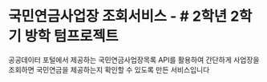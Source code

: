 # 국민연금사업장 조회서비스 - # 2학년 2학기 방학 텀프로젝트
공공데이터 포털에서 제공하는 국민연금사업장목록 API를 활용하여 간단하게 사업장을 조회하면 국민연금을 제공하는지 확인할 수 있도록 만든 서비스입니다